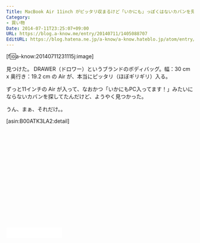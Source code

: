 ```yaml
---
Title: MacBook Air 11inch がピッタリ収まるけど「いかにも」っぽくはないカバンを見つけた
Category:
- 買い物
Date: 2014-07-11T23:25:07+09:00
URL: https://blog.a-know.me/entry/20140711/1405088707
EditURL: https://blog.hatena.ne.jp/a-know/a-know.hateblo.jp/atom/entry/12921228815727979205
---
```


[f:id:a-know:20140711231115j:image]


見つけた。
DRAWER（ドロワー）というブランドのボディバッグ。幅：30 cm x 奥行き：19.2 cm の Air が、本当にピッタリ（ほぼギリギリ）入る。


ずっと11インチの Air が入って、なおかつ「いかにもPC入ってます！」みたいにならないカバンを探してたんだけど、ようやく見つかった。


うん、まぁ、それだけ。。

[asin:B00ATK3LA2:detail]

<script async src="//pagead2.googlesyndication.com/pagead/js/adsbygoogle.js"></script>
<!-- article-bottom2 -->
<ins class="adsbygoogle"
     style="display:inline-block;width:300px;height:250px"
     data-ad-client="ca-pub-3463034538369189"
     data-ad-slot="5274552934"></ins>
<script>
(adsbygoogle = window.adsbygoogle || []).push({});
</script>


<iframe src="//blog.hatena.ne.jp/a-know/a-know.hateblo.jp/subscribe/iframe" allowtransparency="true" frameborder="0" scrolling="no" width="150" height="28"></iframe>


<script src="https://moshi-moshi.moshimo.works/moshimoshi/a_know_blog/20140711-1405088707?title=MacBook%20Air%2011inch%20%E3%81%8C%E3%83%94%E3%83%83%E3%82%BF%E3%83%AA%E5%8F%8E%E3%81%BE%E3%82%8B%E3%81%91%E3%81%A9%E3%80%8C%E3%81%84%E3%81%8B%E3%81%AB%E3%82%82%E3%80%8D%E3%81%A3%E3%81%BD%E3%81%8F%E3%81%AF%E3%81%AA%E3%81%84%E3%82%AB%E3%83%90%E3%83%B3%E3%82%92%E8%A6%8B%E3%81%A4%E3%81%91%E3%81%9F"></script>
